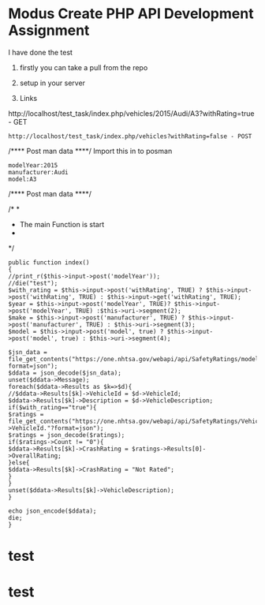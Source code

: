 # Modus Create PHP API Development Assignment

I have done the test

1) firstly you can take a pull from the repo
 
2) setup in your server

3)  Links 


  http://localhost/test_task/index.php/vehicles/2015/Audi/A3?withRating=true - GET

    http://localhost/test_task/index.php/vehicles?withRating=false - POST
    
/**** Post man data ****/
Import this in to posman 

    modelYear:2015
    manufacturer:Audi
    model:A3
    
 /**** Post man data ****/
 
 /*
 *
 * The main Function is start 
 *
 */
 
 
 
    public function index()
    {
    //print_r($this->input->post('modelYear'));
    //die("test");
    $with_rating = $this->input->post('withRating', TRUE) ? $this->input->post('withRating', TRUE) : $this->input->get('withRating', TRUE);
    $year = $this->input->post('modelYear', TRUE)? $this->input->post('modelYear', TRUE) :$this->uri->segment(2);
    $make = $this->input->post('manufacturer', TRUE) ? $this->input->post('manufacturer', TRUE) : $this->uri->segment(3);
    $model = $this->input->post('model', true) ? $this->input->post('model', true) : $this->uri->segment(4);
    
    $jsn_data = file_get_contents("https://one.nhtsa.gov/webapi/api/SafetyRatings/modelyear".$year."/make/".$make."/model/".$model."?format=json");
    $ddata = json_decode($jsn_data);
    unset($ddata->Message);
    foreach($ddata->Results as $k=>$d){
    //$ddata->Results[$k]->VehicleId = $d->VehicleId;
    $ddata->Results[$k]->Description = $d->VehicleDescription;
    if($with_rating=="true"){
    $ratings = file_get_contents("https://one.nhtsa.gov/webapi/api/SafetyRatings/VehicleId".$d->VehicleId."?format=json");
    $ratings = json_decode($ratings);
    if($ratings->Count != "0"){
    $ddata->Results[$k]->CrashRating = $ratings->Results[0]->OverallRating;
    }else{
    $ddata->Results[$k]->CrashRating = "Not Rated";
    }
    }
    unset($ddata->Results[$k]->VehicleDescription);
    }
    
    echo json_encode($ddata);
    die;
    }




# test
# test
